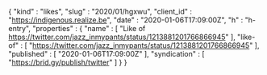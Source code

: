 {
  "kind" : "likes",
  "slug" : "2020/01/hgxwu",
  "client_id" : "https://indigenous.realize.be",
  "date" : "2020-01-06T17:09:00Z",
  "h" : "h-entry",
  "properties" : {
    "name" : [ "Like of https://twitter.com/jazz_inmypants/status/1213881201766866945" ],
    "like-of" : [ "https://twitter.com/jazz_inmypants/status/1213881201766866945" ],
    "published" : [ "2020-01-06T17:09:00Z" ],
    "syndication" : [ "https://brid.gy/publish/twitter" ]
  }
}
